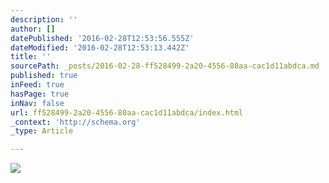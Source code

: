```yaml
---
description: ''
author: []
datePublished: '2016-02-28T12:53:56.555Z'
dateModified: '2016-02-28T12:53:13.442Z'
title: ''
sourcePath: _posts/2016-02-28-ff528499-2a20-4556-80aa-cac1d11abdca.md
published: true
inFeed: true
hasPage: true
inNav: false
url: ff528499-2a20-4556-80aa-cac1d11abdca/index.html
_context: 'http://schema.org'
_type: Article

---
```

![](https://the-grid-user-content.s3-us-west-2.amazonaws.com/b69ee345-8041-4aa0-a282-5a088be40106.png)